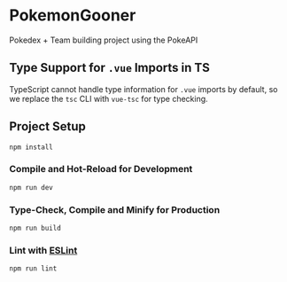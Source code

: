 # PokemonGooner

Pokedex + Team building project using the PokeAPI

## Type Support for `.vue` Imports in TS

TypeScript cannot handle type information for `.vue` imports by default, so we replace the `tsc` CLI with `vue-tsc` for type checking.


## Project Setup

```
npm install
```

### Compile and Hot-Reload for Development

```
npm run dev
```

### Type-Check, Compile and Minify for Production

```
npm run build
```

### Lint with [ESLint](https://eslint.org/)

```
npm run lint
```
